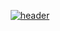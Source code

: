 <div align="center">
  
  [![header](https://capsule-render.vercel.app/api?type=waving&color=gradient&height=200&section=header&text=Loensh&fontSize=72&animation=fadeIn&fontAlignY=37)](https://www.github.com/Loensh)
</div>
<!-- <p align="center">
  <img src ="https://github-readme-stats.vercel.app/api?username=loensh&show_icons=true&count_private=true&theme=merko&hide_border=true&bg_color=00000000&hide_rank=true">
  <img src ="https://github-readme-stats.vercel.app/api/top-langs/?username=loensh&layout=compact&hide_border=true&theme=merko&bg_color=00000000&langs_count=8">
  <img src ="https://github-readme-streak-stats.herokuapp.com/?user=loensh&theme=merko&hide_border=true&background=FFFFFF00">
</p> -->

<!--
<p align="center">
  <a href="https://skillicons.dev">
    <img src="https://skillicons.dev/icons?i=atom,blender,bootstrap,c,cs,css,dart,devto,discord,eclipse,figma,firebase,flutter,git,github,godot,html,idea,instagram,js,kotlin,linux,md,netlify,nodejs,powershell,py,react,stackoverflow,svg,ts,unity,vercel,visualstudio,vscode,webpack&perline=12" />
  </a>
</p> 

<p align="center">
  <img src="https://capsule-render.vercel.app/api?type=waving&color=gradient&height=100&section=footer"/>
</p>
-->
